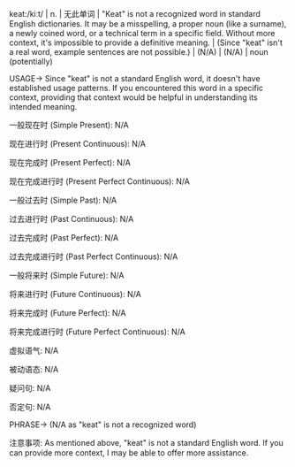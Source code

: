 keat:/kiːt/ | n. | 无此单词 |  "Keat" is not a recognized word in standard English dictionaries. It may be a misspelling, a proper noun (like a surname), a newly coined word, or a technical term in a specific field.  Without more context, it's impossible to provide a definitive meaning. | (Since "keat" isn't a real word, example sentences are not possible.) |  (N/A) | (N/A) | noun (potentially)


USAGE-> Since "keat" is not a standard English word, it doesn't have established usage patterns. If you encountered this word in a specific context, providing that context would be helpful in understanding its intended meaning.


一般现在时 (Simple Present):
N/A

现在进行时 (Present Continuous):
N/A

现在完成时 (Present Perfect):
N/A

现在完成进行时 (Present Perfect Continuous):
N/A


一般过去时 (Simple Past):
N/A


过去进行时 (Past Continuous):
N/A


过去完成时 (Past Perfect):
N/A


过去完成进行时 (Past Perfect Continuous):
N/A


一般将来时 (Simple Future):
N/A


将来进行时 (Future Continuous):
N/A


将来完成时 (Future Perfect):
N/A


将来完成进行时 (Future Perfect Continuous):
N/A


虚拟语气:
N/A


被动语态:
N/A


疑问句:
N/A


否定句:
N/A



PHRASE->  (N/A as "keat" is not a recognized word)

注意事项: As mentioned above, "keat" is not a standard English word. If you can provide more context, I may be able to offer more assistance.
